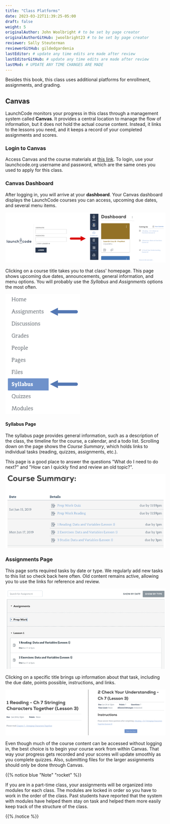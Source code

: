 ```yaml
---
title: "Class Platforms"
date: 2023-03-22T11:39:25-05:00
draft: false
weight: 5
originalAuthor: John Woolbright # to be set by page creator
originalAuthorGitHub: jwoolbright23 # to be set by page creator
reviewer: Sally Steuterman 
reviewerGitHub: gildedgardenia 
lastEditor: # update any time edits are made after review
lastEditorGitHub: # update any time edits are made after review
lastMod: # UPDATE ANY TIME CHANGES ARE MADE
---
```


Besides this book, this class uses additional platforms for enrollment,
assignments, and grading.

## Canvas

LaunchCode monitors your progress in this class through a management system
called **Canvas**. It provides a central location to manage the flow of
information, but it does not hold the actual course content. Instead, it links
to the lessons you need, and it keeps a record of your completed assignments
and scores.

### Login to Canvas

Access Canvas and the course materials at [this link](https://launchcode.instructure.com/).
To login, use your launchcode.org username and password, which are the same ones you used to apply for this class.

### Canvas Dashboard

After logging in, you will arrive at your **dashboard**. Your Canvas dashboard displays the
LaunchCode courses you can access, upcoming due dates, and several menu items.

![Canvas sign-in and dashboard views](pictures/canvas-signup.png?classes=border)

Clicking on a course title takes you to that class' homepage. This page shows
upcoming due dates, announcements, general information, and menu options. You
will probably use the *Syllabus* and *Assignments* options the most often.

![Canvas class menu options](pictures/canvas-class-menu.png?classes=border)

#### Syllabus Page

The syllabus page provides general information, such as a description of the
class, the timeline for the course, a calendar, and a todo list. Scrolling
down on the page shows the *Course Summary*, which holds links to individual
tasks (reading, quizzes, assignments, etc.).

This page is a good place to answer the questions "What do I need to do next?"
and "How can I quickly find and review an old topic?".

![Course Summary List](pictures/course-syllabus-page.png?classes=border)

### Assignments Page

This page sorts required tasks by date or type. We regularly add new tasks 
to this list so check back here often. Old content remains active,
allowing you to use the links for reference and review.

![Course assignment view](pictures/course-assignments-page.png?classes=border)

Clicking on a specific title brings up information about that task, including
the due date, points possible, instructions, and links.

![Sample task instructions](pictures/assignment-examples.png?classes=border)

Even though much of the course content can be accessed without logging in, the
best choice is to begin your course work from within Canvas. That way your progress gets
recorded and your scores will update smoothly as you complete quizzes. Also,
submitting files for the larger assignments should only be done through Canvas.

{{% notice blue "Note" "rocket" %}}

If you are in a part-time class, your assignments will be organized into modules for each class. The modules are locked in order so you have to work in the order of the class. Past students have reported that the system with modules have helped them stay on task and helped them more easily keep track of the structure of the class.

{{% /notice %}}